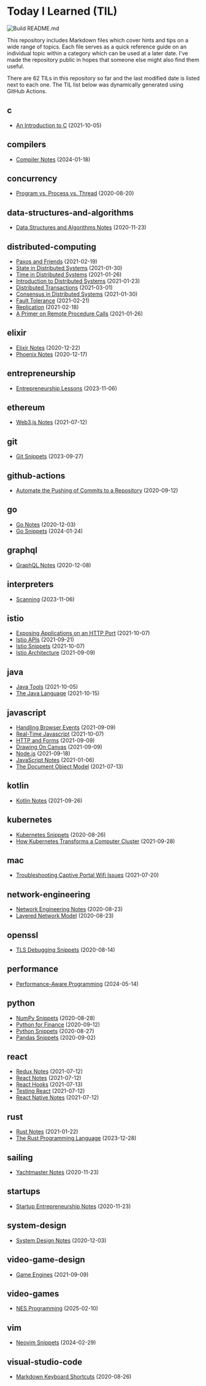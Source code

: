 # Today I Learned (TIL)

![Build README.md](https://github.com/fosdickio/til/workflows/Build%20README.md/badge.svg)

This repository includes Markdown files which cover hints and tips on a wide range of topics. Each file serves as a quick reference guide on an individual topic within a category which can be used at a later date. I've made the repository public in hopes that someone else might also find them useful.

There are <!-- Count starts -->62<!-- Count ends --> TILs in this repository so far and the last modified date is listed next to each one. The TIL list below was dynamically generated using GitHub Actions.

<!-- TILs start -->
## c

- [An Introduction to C](https://github.com/fosdickio/til/blob/main/c/01-getting-started-with-c.md) (2021-10-05)

## compilers

- [Compiler Notes](https://github.com/fosdickio/til/blob/main/compilers/compiler-notes.md) (2024-01-18)

## concurrency

- [Program vs. Process vs. Thread](https://github.com/fosdickio/til/blob/main/concurrency/program-vs-process-vs-thread.md) (2020-08-20)

## data-structures-and-algorithms

- [Data Structures and Algorithms Notes](https://github.com/fosdickio/til/blob/main/data-structures-and-algorithms/data-structures-and-algorithms-notes.md) (2020-11-23)

## distributed-computing

- [Paxos and Friends](https://github.com/fosdickio/til/blob/main/distributed-computing/06-paxos-and-friends.md) (2021-02-19)
- [State in Distributed Systems](https://github.com/fosdickio/til/blob/main/distributed-computing/04-state-in-distributed-systems.md) (2021-01-30)
- [Time in Distributed Systems](https://github.com/fosdickio/til/blob/main/distributed-computing/03-time-in-distributed-systems.md) (2021-01-26)
- [Introduction to Distributed Systems](https://github.com/fosdickio/til/blob/main/distributed-computing/01-introduction-to-distributed-systems.md) (2021-01-23)
- [Distributed Transactions](https://github.com/fosdickio/til/blob/main/distributed-computing/09-distributed-transactions.md) (2021-03-01)
- [Consensus in Distributed Systems](https://github.com/fosdickio/til/blob/main/distributed-computing/05-consensus-in-distributed-systems.md) (2021-01-30)
- [Fault Tolerance](https://github.com/fosdickio/til/blob/main/distributed-computing/08-fault-tolerance.md) (2021-02-21)
- [Replication](https://github.com/fosdickio/til/blob/main/distributed-computing/07-replication.md) (2021-02-18)
- [A Primer on Remote Procedure Calls](https://github.com/fosdickio/til/blob/main/distributed-computing/02-a-primer-on-remote-procedure-calls.md) (2021-01-26)

## elixir

- [Elixir Notes](https://github.com/fosdickio/til/blob/main/elixir/elixir-notes.md) (2020-12-22)
- [Phoenix Notes](https://github.com/fosdickio/til/blob/main/elixir/phoenix-notes.md) (2020-12-17)

## entrepreneurship

- [Entrepreneurship Lessons](https://github.com/fosdickio/til/blob/main/entrepreneurship/a-dozen-lessons.md) (2023-11-06)

## ethereum

- [Web3.js Notes](https://github.com/fosdickio/til/blob/main/ethereum/web3.js-notes.md) (2021-07-12)

## git

- [Git Snippets](https://github.com/fosdickio/til/blob/main/git/git-snippets.md) (2023-09-27)

## github-actions

- [Automate the Pushing of Commits to a Repository](https://github.com/fosdickio/til/blob/main/github-actions/automate-commit-pushes.md) (2020-09-12)

## go

- [Go Notes](https://github.com/fosdickio/til/blob/main/go/go-notes.md) (2020-12-03)
- [Go Snippets](https://github.com/fosdickio/til/blob/main/go/go-snippets.md) (2024-01-24)

## graphql

- [GraphQL Notes](https://github.com/fosdickio/til/blob/main/graphql/graphql-notes.md) (2020-12-08)

## interpreters

- [Scanning](https://github.com/fosdickio/til/blob/main/interpreters/04-scanning.md) (2023-11-06)

## istio

- [Exposing Applications on an HTTP Port](https://github.com/fosdickio/til/blob/main/istio/expose-applications-via-http.md) (2021-10-07)
- [Istio APIs](https://github.com/fosdickio/til/blob/main/istio/istio-apis.md) (2021-09-21)
- [Istio Snippets](https://github.com/fosdickio/til/blob/main/istio/istio-snippets.md) (2021-10-07)
- [Istio Architecture](https://github.com/fosdickio/til/blob/main/istio/istio-architecture.md) (2021-09-09)

## java

- [Java Tools](https://github.com/fosdickio/til/blob/main/java/03-java-tools.md) (2021-10-05)
- [The Java Language](https://github.com/fosdickio/til/blob/main/java/04-the-java-language.md) (2021-10-15)

## javascript

- [Handling Browser Events](https://github.com/fosdickio/til/blob/main/javascript/15-handling-events.md) (2021-09-09)
- [Real-Time Javascript](https://github.com/fosdickio/til/blob/main/javascript/real-time-javascript.md) (2021-10-07)
- [HTTP and Forms](https://github.com/fosdickio/til/blob/main/javascript/18-http-and-forms.md) (2021-09-09)
- [Drawing On Canvas](https://github.com/fosdickio/til/blob/main/javascript/17-drawing-on-canvas.md) (2021-09-09)
- [Node.js](https://github.com/fosdickio/til/blob/main/javascript/20-nodesjs.md) (2021-09-18)
- [JavaScript Notes](https://github.com/fosdickio/til/blob/main/javascript/javascript-notes.md) (2021-01-06)
- [The Document Object Model](https://github.com/fosdickio/til/blob/main/javascript/14-the-document-object-model.md) (2021-07-13)

## kotlin

- [Kotlin Notes](https://github.com/fosdickio/til/blob/main/kotlin/kotlin-notes.md) (2021-09-26)

## kubernetes

- [Kubernetes Snippets](https://github.com/fosdickio/til/blob/main/kubernetes/kubernetes-snippets.md) (2020-08-26)
- [How Kubernetes Transforms a Computer Cluster](https://github.com/fosdickio/til/blob/main/kubernetes/how-kubernetes-transforms-a-computer-cluster.md) (2021-09-28)

## mac

- [Troubleshooting Captive Portal Wifi Issues](https://github.com/fosdickio/til/blob/main/mac/troubleshooting-captive-portal-wifi-issues.md) (2021-07-20)

## network-engineering

- [Network Engineering Notes](https://github.com/fosdickio/til/blob/main/network-engineering/network-engineering-notes.md) (2020-08-23)
- [Layered Network Model](https://github.com/fosdickio/til/blob/main/network-engineering/layered-network-model.md) (2020-08-23)

## openssl

- [TLS Debugging Snippets](https://github.com/fosdickio/til/blob/main/openssl/tls-debugging-snippets.md) (2020-08-14)

## performance

- [Performance-Aware Programming](https://github.com/fosdickio/til/blob/main/performance/performance-aware-programming.md) (2024-05-14)

## python

- [NumPy Snippets](https://github.com/fosdickio/til/blob/main/python/numpy-snippets.md) (2020-08-28)
- [Python for Finance](https://github.com/fosdickio/til/blob/main/python/python-for-finance.md) (2020-09-12)
- [Python Snippets](https://github.com/fosdickio/til/blob/main/python/python-snippets.md) (2020-08-27)
- [Pandas Snippets](https://github.com/fosdickio/til/blob/main/python/pandas-snippets.md) (2020-09-02)

## react

- [Redux Notes](https://github.com/fosdickio/til/blob/main/react/redux-notes.md) (2021-07-12)
- [React Notes](https://github.com/fosdickio/til/blob/main/react/react-notes.md) (2021-07-12)
- [React Hooks](https://github.com/fosdickio/til/blob/main/react/react-hooks.md) (2021-07-13)
- [Testing React](https://github.com/fosdickio/til/blob/main/react/testing-react.md) (2021-07-12)
- [React Native Notes](https://github.com/fosdickio/til/blob/main/react/react-native-notes.md) (2021-07-12)

## rust

- [Rust Notes](https://github.com/fosdickio/til/blob/main/rust/rust-notes.md) (2021-01-22)
- [The Rust Programming Language](https://github.com/fosdickio/til/blob/main/rust/the-rust-programming-language.md) (2023-12-28)

## sailing

- [Yachtmaster Notes](https://github.com/fosdickio/til/blob/main/sailing/yachtmaster-notes.md) (2020-11-23)

## startups

- [Startup Entrepreneurship Notes](https://github.com/fosdickio/til/blob/main/startups/startup-entrepreneurship-notes.md) (2020-11-23)

## system-design

- [System Design Notes](https://github.com/fosdickio/til/blob/main/system-design/system-design-notes.md) (2020-12-03)

## video-game-design

- [Game Engines](https://github.com/fosdickio/til/blob/main/video-game-design/01-game-engines.md) (2021-09-09)

## video-games

- [NES Programming](https://github.com/fosdickio/til/blob/main/video-games/nes-programming.md) (2025-02-10)

## vim

- [Neovim Snippets](https://github.com/fosdickio/til/blob/main/vim/neovim-snippets.md) (2024-02-29)

## visual-studio-code

- [Markdown Keyboard Shortcuts](https://github.com/fosdickio/til/blob/main/visual-studio-code/markdown-keyboard-shortcuts.md) (2020-08-26)
<!-- TILs end -->
